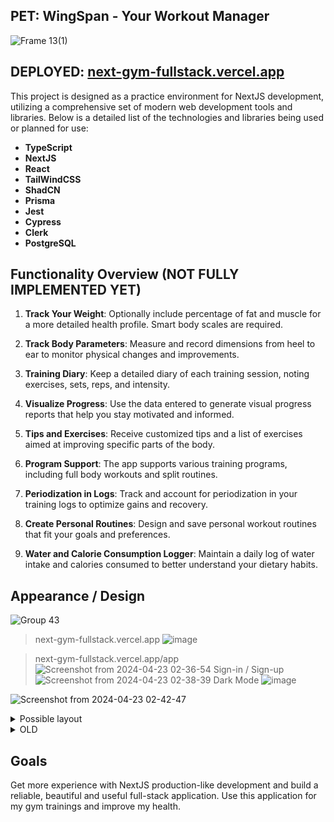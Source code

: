 ## PET: WingSpan - Your Workout Manager 

![Frame 13(1)](https://github.com/limarkdl/next-gym-fullstack/assets/116545670/c0753175-2853-45d1-9ead-afa78db4d439)



## DEPLOYED: [next-gym-fullstack.vercel.app](https://next-gym-fullstack.vercel.app/)


This project is designed as a practice environment for NextJS development, utilizing a comprehensive set of modern web development tools and libraries. Below is a detailed list of the technologies and libraries being used or planned for use:

- **TypeScript**
- **NextJS**
- **React**
- **TailWindCSS**
- **ShadCN**
- **Prisma**
- **Jest**
- **Cypress**
- **Clerk**
- **PostgreSQL**


## Functionality Overview (NOT FULLY IMPLEMENTED YET)


1. **Track Your Weight**: Optionally include percentage of fat and muscle for a more detailed health profile. Smart body scales are required.

2. **Track Body Parameters**: Measure and record dimensions from heel to ear to monitor physical changes and improvements.

3. **Training Diary**: Keep a detailed diary of each training session, noting exercises, sets, reps, and intensity.

4. **Visualize Progress**: Use the data entered to generate visual progress reports that help you stay motivated and informed.

5. **Tips and Exercises**: Receive customized tips and a list of exercises aimed at improving specific parts of the body.

6. **Program Support**: The app supports various training programs, including full body workouts and split routines.

7. **Periodization in Logs**: Track and account for periodization in your training logs to optimize gains and recovery.

8. **Create Personal Routines**: Design and save personal workout routines that fit your goals and preferences.

9. **Water and Calorie Consumption Logger**: Maintain a daily log of water intake and calories consumed to better understand your dietary habits.


## Appearance / Design

![Group 43](https://github.com/limarkdl/next-gym-fullstack/assets/116545670/2d4a1bcd-3bcc-4acb-9b48-9a1ab8e752d6)
> next-gym-fullstack.vercel.app
![image](https://github.com/limarkdl/next-gym-fullstack/assets/116545670/24ceaa67-ca77-4e90-8463-a8d93e7ab770)

> next-gym-fullstack.vercel.app/app
![Screenshot from 2024-04-23 02-36-54](https://github.com/limarkdl/next-gym-fullstack/assets/116545670/ad60c607-97bf-4469-a8fe-cc1677d28973)
> Sign-in / Sign-up
![Screenshot from 2024-04-23 02-38-39](https://github.com/limarkdl/next-gym-fullstack/assets/116545670/d7f02f07-4029-4e3e-8391-93e7c205f3f1)
> Dark Mode
![image](https://github.com/limarkdl/next-gym-fullstack/assets/116545670/02c2106f-dcf8-4c0c-a034-451a66248e66)

![Screenshot from 2024-04-23 02-42-47](https://github.com/limarkdl/next-gym-fullstack/assets/116545670/554fd625-ee00-4c40-9f69-67ac7316a018)


<details>
   <summary>Possible layout</summary>
   
![MacBook Pro 16_ - 1(2)](https://github.com/limarkdl/next-gym-fullstack/assets/116545670/38b734b3-49e6-4468-b2de-53f8c2ff4e4c)
   
</details>





<details>
  <summary>OLD</summary>


![изображение](https://github.com/limarkdl/next-gym-fullstack/assets/116545670/8c0ae531-a9f4-444a-a303-0b08076ce2f0)
![Снимок экрана от 2024-04-19 03-28-32](https://github.com/limarkdl/next-gym-fullstack/assets/116545670/7defa1f7-1062-415a-b452-021bcf447064)
![изображение](https://github.com/limarkdl/next-gym-fullstack/assets/116545670/0041bd43-8bc2-4fc1-ae02-a03a314b8d4a)
![Снимок экрана от 2024-04-19 03-32-11](https://github.com/limarkdl/next-gym-fullstack/assets/116545670/43b37e69-7571-4555-a144-dc5e7ee91ef6)
![изображение](https://github.com/limarkdl/next-gym-fullstack/assets/116545670/424ae9fd-34c8-4561-a471-d349e31a55cb)


  
</details>

## Goals

Get more experience with NextJS production-like development and build a reliable, beautiful and useful full-stack application. 
Use this application for my gym trainings and improve my health.
